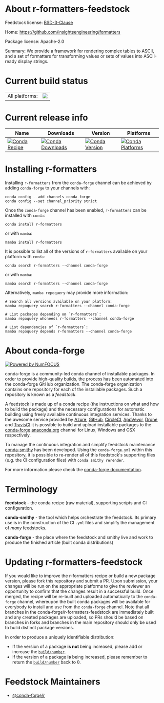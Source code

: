 About r-formatters-feedstock
============================

Feedstock license: [BSD-3-Clause](https://github.com/conda-forge/r-formatters-feedstock/blob/main/LICENSE.txt)

Home: https://github.com/insightsengineering/formatters

Package license: Apache-2.0

Summary: We provide a framework for rendering complex tables to ASCII, and a set of formatters for transforming values or sets of values into ASCII-ready display strings.

Current build status
====================


<table><tr><td>All platforms:</td>
    <td>
      <a href="https://dev.azure.com/conda-forge/feedstock-builds/_build/latest?definitionId=19492&branchName=main">
        <img src="https://dev.azure.com/conda-forge/feedstock-builds/_apis/build/status/r-formatters-feedstock?branchName=main">
      </a>
    </td>
  </tr>
</table>

Current release info
====================

| Name | Downloads | Version | Platforms |
| --- | --- | --- | --- |
| [![Conda Recipe](https://img.shields.io/badge/recipe-r--formatters-green.svg)](https://anaconda.org/conda-forge/r-formatters) | [![Conda Downloads](https://img.shields.io/conda/dn/conda-forge/r-formatters.svg)](https://anaconda.org/conda-forge/r-formatters) | [![Conda Version](https://img.shields.io/conda/vn/conda-forge/r-formatters.svg)](https://anaconda.org/conda-forge/r-formatters) | [![Conda Platforms](https://img.shields.io/conda/pn/conda-forge/r-formatters.svg)](https://anaconda.org/conda-forge/r-formatters) |

Installing r-formatters
=======================

Installing `r-formatters` from the `conda-forge` channel can be achieved by adding `conda-forge` to your channels with:

```
conda config --add channels conda-forge
conda config --set channel_priority strict
```

Once the `conda-forge` channel has been enabled, `r-formatters` can be installed with `conda`:

```
conda install r-formatters
```

or with `mamba`:

```
mamba install r-formatters
```

It is possible to list all of the versions of `r-formatters` available on your platform with `conda`:

```
conda search r-formatters --channel conda-forge
```

or with `mamba`:

```
mamba search r-formatters --channel conda-forge
```

Alternatively, `mamba repoquery` may provide more information:

```
# Search all versions available on your platform:
mamba repoquery search r-formatters --channel conda-forge

# List packages depending on `r-formatters`:
mamba repoquery whoneeds r-formatters --channel conda-forge

# List dependencies of `r-formatters`:
mamba repoquery depends r-formatters --channel conda-forge
```


About conda-forge
=================

[![Powered by
NumFOCUS](https://img.shields.io/badge/powered%20by-NumFOCUS-orange.svg?style=flat&colorA=E1523D&colorB=007D8A)](https://numfocus.org)

conda-forge is a community-led conda channel of installable packages.
In order to provide high-quality builds, the process has been automated into the
conda-forge GitHub organization. The conda-forge organization contains one repository
for each of the installable packages. Such a repository is known as a *feedstock*.

A feedstock is made up of a conda recipe (the instructions on what and how to build
the package) and the necessary configurations for automatic building using freely
available continuous integration services. Thanks to the awesome service provided by
[Azure](https://azure.microsoft.com/en-us/services/devops/), [GitHub](https://github.com/),
[CircleCI](https://circleci.com/), [AppVeyor](https://www.appveyor.com/),
[Drone](https://cloud.drone.io/welcome), and [TravisCI](https://travis-ci.com/)
it is possible to build and upload installable packages to the
[conda-forge](https://anaconda.org/conda-forge) [anaconda.org](https://anaconda.org/)
channel for Linux, Windows and OSX respectively.

To manage the continuous integration and simplify feedstock maintenance
[conda-smithy](https://github.com/conda-forge/conda-smithy) has been developed.
Using the ``conda-forge.yml`` within this repository, it is possible to re-render all of
this feedstock's supporting files (e.g. the CI configuration files) with ``conda smithy rerender``.

For more information please check the [conda-forge documentation](https://conda-forge.org/docs/).

Terminology
===========

**feedstock** - the conda recipe (raw material), supporting scripts and CI configuration.

**conda-smithy** - the tool which helps orchestrate the feedstock.
                   Its primary use is in the construction of the CI ``.yml`` files
                   and simplify the management of *many* feedstocks.

**conda-forge** - the place where the feedstock and smithy live and work to
                  produce the finished article (built conda distributions)


Updating r-formatters-feedstock
===============================

If you would like to improve the r-formatters recipe or build a new
package version, please fork this repository and submit a PR. Upon submission,
your changes will be run on the appropriate platforms to give the reviewer an
opportunity to confirm that the changes result in a successful build. Once
merged, the recipe will be re-built and uploaded automatically to the
`conda-forge` channel, whereupon the built conda packages will be available for
everybody to install and use from the `conda-forge` channel.
Note that all branches in the conda-forge/r-formatters-feedstock are
immediately built and any created packages are uploaded, so PRs should be based
on branches in forks and branches in the main repository should only be used to
build distinct package versions.

In order to produce a uniquely identifiable distribution:
 * If the version of a package **is not** being increased, please add or increase
   the [``build/number``](https://docs.conda.io/projects/conda-build/en/latest/resources/define-metadata.html#build-number-and-string).
 * If the version of a package **is** being increased, please remember to return
   the [``build/number``](https://docs.conda.io/projects/conda-build/en/latest/resources/define-metadata.html#build-number-and-string)
   back to 0.

Feedstock Maintainers
=====================

* [@conda-forge/r](https://github.com/orgs/conda-forge/teams/r/)

